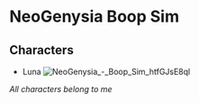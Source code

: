 # NeoGenysia Boop Sim

## Characters
- Luna ![NeoGenysia_-_Boop_Sim_htfGJsE8ql](https://github.com/user-attachments/assets/ac3c9d3f-c3c5-4c08-a2d6-548a17253ddc)


*All characters belong to me*
